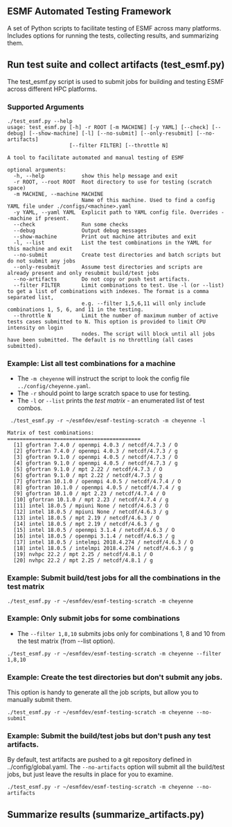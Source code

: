 ## ESMF Automated Testing Framework

A set of Python scripts to facilitate testing of ESMF across many platforms.
Includes options for running the tests, collecting results, and summarizing them.

## Run test suite and collect artifacts (test_esmf.py)

The test_esmf.py script is used to submit jobs for building and testing ESMF across different HPC platforms.

### Supported Arguments

```
./test_esmf.py --help
usage: test_esmf.py [-h] -r ROOT [-m MACHINE] [-y YAML] [--check] [--debug] [--show-machine] [-l] [--no-submit] [--only-resubmit] [--no-artifacts]
                    [--filter FILTER] [--throttle N]

A tool to facilitate automated and manual testing of ESMF

optional arguments:
  -h, --help            show this help message and exit
  -r ROOT, --root ROOT  Root directory to use for testing (scratch space)
  -m MACHINE, --machine MACHINE
                        Name of this machine. Used to find a config YAML file under ./configs/<machine>.yaml
  -y YAML, --yaml YAML  Explicit path to YAML config file. Overrides --machine if present.
  --check               Run some checks
  --debug               Output debug messages
  --show-machine        Print out machine attributes and exit
  -l, --list            List the test combinations in the YAML for this machine and exit
  --no-submit           Create test directories and batch scripts but do not submit any jobs
  --only-resubmit       Assume test directories and scripts are already present and only resubmit build/test jobs
  --no-artifacts        Do not copy or push test artifacts.
  --filter FILTER       Limit combinations to test. Use -l (or --list) to get a list of combinations with indexes. The format is a comma separated list,
                        e.g. --filter 1,5,6,11 will only include combinations 1, 5, 6, and 11 in the testing.
  --throttle N          Limit the number of maximum number of active tests cases submitted to N. This option is provided to limit CPU intensity on login
                        nodes. The script will block until all jobs have been submitted. The default is no throttling (all cases submitted).
```

### Example: List all test combinations for a machine

  - The `-m cheyenne` will instruct the script to look the config file `../config/cheyenne.yaml`.
  - The `-r` should point to large scratch space to use for testing.
  - The `-l` or `--list` prints the *test matrix* - an enumerated list of test combos.

```
 ./test_esmf.py -r ~/esmfdev/esmf-testing-scratch -m cheyenne -l

Matrix of test combinations:
===========================================
  [1] gfortran 7.4.0 / openmpi 4.0.3 / netcdf/4.7.3 / O
  [2] gfortran 7.4.0 / openmpi 4.0.3 / netcdf/4.7.3 / g
  [3] gfortran 9.1.0 / openmpi 4.0.5 / netcdf/4.7.3 / O
  [4] gfortran 9.1.0 / openmpi 4.0.5 / netcdf/4.7.3 / g
  [5] gfortran 9.1.0 / mpt 2.22 / netcdf/4.7.3 / O
  [6] gfortran 9.1.0 / mpt 2.22 / netcdf/4.7.3 / g
  [7] gfortran 10.1.0 / openmpi 4.0.5 / netcdf/4.7.4 / O
  [8] gfortran 10.1.0 / openmpi 4.0.5 / netcdf/4.7.4 / g
  [9] gfortran 10.1.0 / mpt 2.23 / netcdf/4.7.4 / O
  [10] gfortran 10.1.0 / mpt 2.23 / netcdf/4.7.4 / g
  [11] intel 18.0.5 / mpiuni None / netcdf/4.6.3 / O
  [12] intel 18.0.5 / mpiuni None / netcdf/4.6.3 / g
  [13] intel 18.0.5 / mpt 2.19 / netcdf/4.6.3 / O
  [14] intel 18.0.5 / mpt 2.19 / netcdf/4.6.3 / g
  [15] intel 18.0.5 / openmpi 3.1.4 / netcdf/4.6.3 / O
  [16] intel 18.0.5 / openmpi 3.1.4 / netcdf/4.6.3 / g
  [17] intel 18.0.5 / intelmpi 2018.4.274 / netcdf/4.6.3 / O
  [18] intel 18.0.5 / intelmpi 2018.4.274 / netcdf/4.6.3 / g
  [19] nvhpc 22.2 / mpt 2.25 / netcdf/4.8.1 / O
  [20] nvhpc 22.2 / mpt 2.25 / netcdf/4.8.1 / g
```

### Example: Submit build/test jobs for all the combinations in the test matrix
```
./test_esmf.py -r ~/esmfdev/esmf-testing-scratch -m cheyenne
```

### Example: Only submit jobs for some combinations
 - The `--filter 1,8,10` submits jobs only for combinations 1, 8 and 10 from the test matrix (from --list option).
```
./test_esmf.py -r ~/esmfdev/esmf-testing-scratch -m cheyenne --filter 1,8,10
```

### Example: Create the test directories but don't submit any jobs.
This option is handy to generate all the job scripts, but allow you to manually submit them.
```
./test_esmf.py -r ~/esmfdev/esmf-testing-scratch -m cheyenne --no-submit
```

### Example: Submit the build/test jobs but don't push any test artifacts.
By default, test artifacts are pushed to a git repository defined in ../config/global.yaml. The `--no-artifacts`
option will submit all the build/test jobs, but just leave the results in place for you to examine.
```
./test_esmf.py -r ~/esmfdev/esmf-testing-scratch -m cheyenne --no-artifacts
```




## Summarize results (summarize_artifacts.py)

